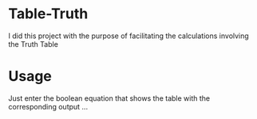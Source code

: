 # Table-Truth

I did this project with the purpose of facilitating the calculations involving the Truth Table

# Usage

Just enter the boolean equation that shows the table with the corresponding output ...
